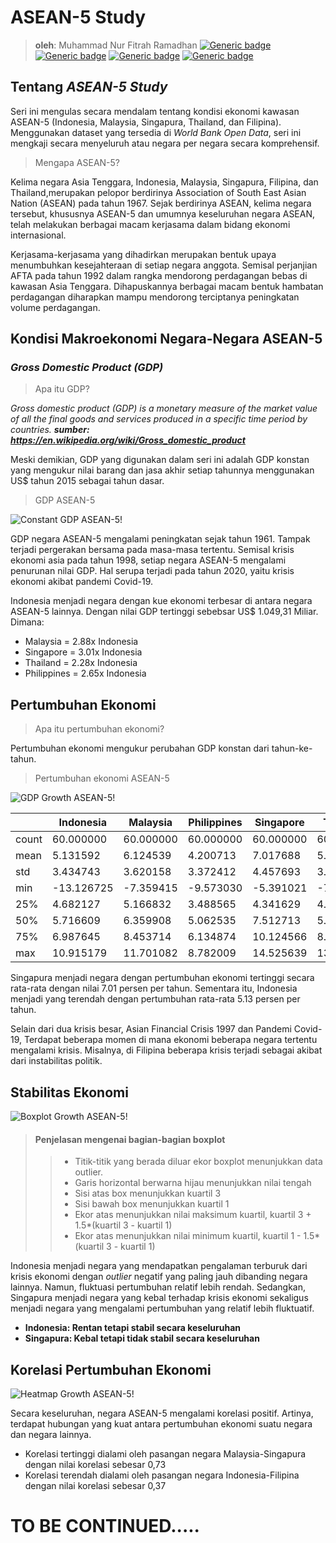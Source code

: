 # ASEAN-5 Study
> **oleh**: Muhammad Nur Fitrah Ramadhan
[![Generic badge](https://img.shields.io/badge/<pandas>-<1.2.5>-<COLOR>.svg)](https://shields.io/)
[![Generic badge](https://img.shields.io/badge/<matplotlib>-<3.3.5>-<COLOR>.svg)](https://shields.io/)
[![Generic badge](https://img.shields.io/badge/<numpy>-<1.20.2>-<COLOR>.svg)](https://shields.io/)
[![Generic badge](https://img.shields.io/badge/<seaborn>-<0.11.2>-<COLOR>.svg)](https://shields.io/)

## Tentang *ASEAN-5 Study*
Seri ini mengulas secara mendalam tentang kondisi ekonomi kawasan ASEAN-5 (Indonesia, Malaysia, Singapura, Thailand, dan Filipina). Menggunakan dataset yang tersedia di *World Bank Open Data*, seri ini mengkaji secara menyeluruh atau negara per negara secara komprehensif.

> Mengapa ASEAN-5?

Kelima negara Asia Tenggara, Indonesia, Malaysia, Singapura, Filipina, dan Thailand,merupakan pelopor berdirinya Association of South East Asian Nation (ASEAN) pada tahun 1967. Sejak berdirinya ASEAN, kelima negara tersebut, khususnya ASEAN-5 dan umumnya keseluruhan negara ASEAN, telah melakukan berbagai macam kerjasama dalam bidang ekonomi internasional.

Kerjasama-kerjasama yang dihadirkan merupakan bentuk upaya menumbuhkan kesejahteraan di setiap negara anggota. Semisal perjanjian AFTA pada tahun 1992 dalam rangka mendorong perdagangan bebas di kawasan Asia Tenggara. Dihapuskannya berbagai macam bentuk hambatan perdagangan diharapkan mampu mendorong terciptanya peningkatan volume perdagangan.

## Kondisi Makroekonomi Negara-Negara ASEAN-5
### *Gross Domestic Product (GDP)*
> Apa itu GDP?

*Gross domestic product (GDP) is a monetary measure of the market value of all the final goods and services produced in a specific time period by countries.*
***sumber: https://en.wikipedia.org/wiki/Gross_domestic_product***

Meski demikian, GDP yang digunakan dalam seri ini adalah GDP konstan yang mengukur nilai barang dan jasa akhir setiap tahunnya menggunakan US$ tahun 2015 sebagai tahun dasar.

> GDP ASEAN-5

![Constant GDP ASEAN-5!](/pictures/constant-gdp.png)

GDP negara ASEAN-5 mengalami peningkatan sejak tahun 1961. Tampak terjadi pergerakan bersama pada masa-masa tertentu. Semisal krisis ekonomi asia pada tahun 1998, setiap negara ASEAN-5 mengalami penurunan nilai GDP. Hal serupa terjadi pada tahun 2020, yaitu krisis ekonomi akibat pandemi Covid-19.

Indonesia menjadi negara dengan kue ekonomi terbesar di antara negara ASEAN-5 lainnya. Dengan nilai GDP tertinggi sebebsar US$ 1.049,31 Miliar. Dimana:

* Malaysia = 2.88x Indonesia
* Singapore = 3.01x Indonesia
* Thailand = 2.28x Indonesia
* Philippines = 2.65x Indonesia

## Pertumbuhan Ekonomi
> Apa itu pertumbuhan ekonomi?

Pertumbuhan ekonomi mengukur perubahan GDP konstan dari tahun-ke-tahun.

> Pertumbuhan ekonomi ASEAN-5

![GDP Growth ASEAN-5!](/pictures/gdp-growth.png)

|	|Indonesia   | Malaysia  | Philippines | Singapore    | Thailand  |
|-------|------------|-----------|-------------|--------------|-----------|
|count	| 60.000000  | 60.000000 | 60.000000   | 60.000000    | 60.000000 |
|mean	| 5.131592   | 6.124539  | 4.200713    | 7.017688     | 5.732013  |
|std	| 3.434743   | 3.620158  | 3.372412    | 4.457693     | 3.894371  |
|min	|-13.126725  |-7.359415  |-9.573030    |-5.391021     |-7.634035  |
|25%	| 4.682127   | 5.166832  | 3.488565    | 4.341629     | 4.256277  |
|50%	| 5.716609   | 6.359908  | 5.062535    | 7.512713     | 5.618073  |
|75%	| 6.987645   | 8.453714  | 6.134874    | 10.124566    | 8.120804  |
|max	| 10.915179  | 11.701082 | 8.782009    | 14.525639    | 13.288114 |

Singapura menjadi negara dengan pertumbuhan ekonomi tertinggi secara rata-rata dengan nilai 7.01 persen per tahun. Sementara itu, Indonesia menjadi yang terendah dengan pertumbuhan rata-rata 5.13 persen per tahun.

Selain dari dua krisis besar, Asian Financial Crisis 1997 dan Pandemi Covid-19, Terdapat beberapa momen di mana ekonomi beberapa negara tertentu mengalami krisis. Misalnya, di Filipina beberapa krisis terjadi sebagai akibat dari instabilitas politik.

## Stabilitas Ekonomi

![Boxplot Growth ASEAN-5!](/pictures/growth-boxplot.png)

> #### Penjelasan mengenai bagian-bagian boxplot
>> * Titik-titik yang berada diluar ekor boxplot menunjukkan data outlier.
>> * Garis horizontal berwarna hijau menunjukkan nilai tengah
>> * Sisi atas box menunjukkan kuartil 3
>> * Sisi bawah box menunjukkan kuartil 1
>> * Ekor atas menunjukkan nilai maksimum kuartil, kuartil 3 + 1.5*(kuartil 3 - kuartil 1)
>> * Ekor atas menunjukkan nilai minimum kuartil, kuartil 1 - 1.5*(kuartil 3 - kuartil 1)

Indonesia menjadi negara yang mendapatkan pengalaman terburuk dari krisis ekonomi dengan *outlier* negatif yang paling jauh dibanding negara lainnya. Namun, fluktuasi pertumbuhan relatif lebih rendah. Sedangkan, Singapura menjadi negara yang kebal terhadap krisis ekonomi sekaligus menjadi negara yang mengalami pertumbuhan yang relatif lebih fluktuatif.
* **Indonesia: Rentan tetapi stabil secara keseluruhan**
* **Singapura: Kebal tetapi tidak stabil secara keseluruhan**

## Korelasi Pertumbuhan Ekonomi

![Heatmap Growth ASEAN-5!](/pictures/growth-heatmap.png)

Secara keseluruhan, negara ASEAN-5 mengalami korelasi positif. Artinya, terdapat hubungan yang kuat antara pertumbuhan ekonomi suatu negara dan negara lainnya.

* Korelasi tertinggi dialami oleh pasangan negara Malaysia-Singapura dengan nilai korelasi sebesar 0,73
* Korelasi terendah dialami oleh pasangan negara Indonesia-Filipina dengan nilai korelasi sebesar 0,37


# TO BE CONTINUED.....

